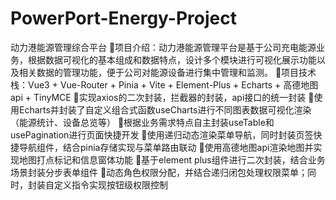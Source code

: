 # PowerPort-Energy-Project
动力港能源管理综合平台
项目介绍：动力港能源管理平台是基于公司充电能源业务，根据数据可视化的基本组成和数据特点，设计多个模块进行可视化展示功能以及相关数据的管理功能，便于公司对能源设备进行集中管理和监测。
项目技术栈：Vue3 + Vue-Router + Pinia + Vite + Element-Plus + Echarts + 高德地图api + TinyMCE
实现axios的二次封装，拦截器的封装，api接口的统一封装
使用Echarts并封装了自定义组合式函数useCharts进行不同图表数据可视化渲染（能源统计、设备总览等）
根据业务需求特点自主封装useTable和usePagination进行页面快捷开发
使用递归动态渲染菜单导航，同时封装页签快捷导航组件，结合pinia存储实现与菜单路由联动
使用高德地图api渲染地图并实现地图打点标记和信息窗体功能
基于element plus组件进行二次封装，结合业务场景封装分步表单组件
动态角色权限分配，并结合递归闭包处理权限菜单；同时，封装自定义指令实现按钮级权限控制
